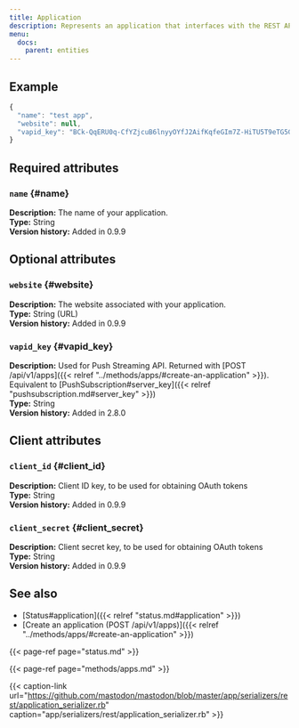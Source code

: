 ```yaml
---
title: Application
description: Represents an application that interfaces with the REST API to access accounts or post statuses.
menu:
  docs:
    parent: entities
---
```


## Example

```javascript
{
  "name": "test app",
  "website": null,
  "vapid_key": "BCk-QqERU0q-CfYZjcuB6lnyyOYfJ2AifKqfeGIm7Z-HiTU5T9eTG5GxVA0_OH5mMlI4UkkDTpaZwozy0TzdZ2M="
}
```

## Required attributes

### `name` {#name}

**Description:** The name of your application.\
**Type:** String\
**Version history:** Added in 0.9.9

## Optional attributes

### `website` {#website}

**Description:** The website associated with your application.\
**Type:** String \(URL\)\
**Version history:** Added in 0.9.9

### `vapid_key` {#vapid_key}

**Description:** Used for Push Streaming API. Returned with [POST /api/v1/apps]({{< relref "../methods/apps/#create-an-application" >}}). Equivalent to [PushSubscription\#server\_key]({{< relref "pushsubscription.md#server_key" >}})\
**Type:** String\
**Version history:** Added in 2.8.0

## Client attributes

### `client_id` {#client_id}

**Description:** Client ID key, to be used for obtaining OAuth tokens\
**Type:** String\
**Version history:** Added in 0.9.9

### `client_secret` {#client_secret}

**Description:** Client secret key, to be used for obtaining OAuth tokens\
**Type:** String\
**Version history:** Added in 0.9.9

## See also

* [Status\#application]({{< relref "status.md#application" >}})
* [Create an application \(POST /api/v1/apps\)]({{< relref "../methods/apps/#create-an-application" >}})

{{< page-ref page="status.md" >}}

{{< page-ref page="methods/apps.md" >}}

{{< caption-link url="https://github.com/mastodon/mastodon/blob/master/app/serializers/rest/application_serializer.rb" caption="app/serializers/rest/application\_serializer.rb" >}}




